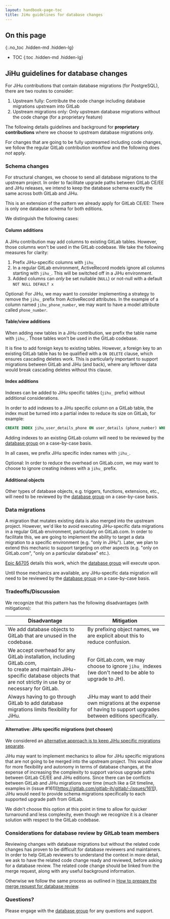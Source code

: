 ```yaml
---
layout: handbook-page-toc
title: JiHu guidelines for database changes
---
```


## On this page
{:.no_toc .hidden-md .hidden-lg}

- TOC
{:toc .hidden-md .hidden-lg}

## JiHu guidelines for database changes

For JiHu contributions that contain database migrations (for PostgreSQL), there are two routes to consider:

1. Upstream fully: Contribute the code change including database migrations upstream into GitLab
1. Upstream migrations only: Only upstream database migrations without the code change (for a proprietary feature)

The following details guidelines and background for **proprietary contributions** where we choose to upstream database migrations only.

For changes that are going to be fully upstreamed including code changes, we follow the regular GitLab contribution workflow and the following does *not* apply.

### Schema changes

For structural changes, we choose to send all database migrations to the upstream project. In order to facilitate upgrade paths between
GitLab CE/EE and JiHu releases, we intend to keep the database schema exactly the same across both GitLab and JiHu.

This is an extension of the pattern we already apply for GitLab CE/EE: There is only one database schema for both editions.

We distinguish the following cases:

#### Column additions

A JiHu contribution may add columns to existing GitLab tables. However, those columns won't be used in the GitLab codebase. We
take the following measures for clarity:

1. Prefix JiHu-specific columns with `jihu_`
1. In a regular GitLab environment, ActiveRecord models ignore all columns starting with `jihu_`. This will be switched off in a JiHu environment.
1. Added columns can *only* be set nullable (`NULL`) or not-null with a default `NOT NULL DEFAULT x`

Optional: For JiHu, we may want to consider implementing a strategy to remove the `jihu_` prefix from ActiveRecord attributes. In the example of a column
named `jihu_phone_number`, we may want to have a model attribute called `phone_number`.

#### Table/view additions

When adding new tables in a JiHu contribution, we prefix the table name with `jihu_`. Those tables won't be used in
the GitLab codebase.

It is fine to add foreign keys to existing tables. However, a foreign key to an existing GitLab table has to be qualified with
a `ON DELETE` clause, which ensures cascading deletes work. This is particularly important to support migrations between GitLab
and JiHu (and back), where any leftover data would break cascading deletes without this clause.

#### Index additions

Indexes can be added to JiHu specific tables (`jihu_` prefix) without additional considerations.

In order to add indexes to a JiHu specific column on a GitLab table, the index must be turned into
a partial index to reduce its size on GitLab, for example:

```sql
CREATE INDEX jihu_user_details_phone ON user_details (phone_number) WHERE phone_number IS NOT NULL
```

Adding indexes to an existing GitLab column will need to be reviewed by the [database group](../../../engineering/development/enablement/database) on a case-by-case basis.

In all cases, we prefix JiHu specific index names with `jihu_`.

Optional: In order to reduce the overhead on GitLab.com, we may want to choose to ignore creating indexes with a `jihu_` prefix.

#### Additional objects

Other types of database objects, e.g. triggers, functions, extensions, etc., will need to be reviewed by the [database group](../../../engineering/development/enablement/database) on a case-by-case basis.

### Data migrations

A migration that mutates existing data is also merged into the upstream project. However, we'd like to avoid executing JiHu-specific data migrations in a regular GitLab environment, particularly on GitLab.com.
In order to facilitate this, we are going to implement the ability to target a data migration to a specific environment (e.g. "only in JiHu").
Later, we plan to extend this mechanic to support targeting on other aspects (e.g. "only on GitLab.com", "only on a particular database" etc.).

[Epic &6705](https://gitlab.com/groups/gitlab-org/-/epics/6705) details this work, which the [database group](../../../engineering/development/enablement/database) will execute upon.

Until those mechanics are available, any JiHu-specific data migration will need to be reviewed by the [database group](../../../engineering/development/enablement/database) on a case-by-case basis.

### Tradeoffs/Discussion

We recognize that this pattern has the following disadvantages (with mitigations):

| Disadvantage | Mitigation |
|---|---|
| We add database objects to GitLab that are unused in the codebase. | By prefixing object names, we are explicit about this to reduce confusion. |
| We accept overhead for any GitLab installation, including GitLab.com,<br />to create and maintain JiHu-specific database objects that are not strictly in use by or necessary for GitLab. | For GitLab.com, we may choose to ignore `jihu_` indexes (we don't need to be able to upgrade to JH). |
| Always having to go through GitLab to add database migrations limits flexibility for JiHu. | JiHu may want to add their own migrations at the expense of having to support upgrades between editions specifically. |

#### Alternative: JiHu specific migrations (not chosen)

We considered an [alternative approach is to keep JiHu specific migrations separate](https://gitlab.com/gitlab-com/www-gitlab-com/-/merge_requests/90336).

JiHu may want to implement mechanics to allow for JiHu specific migrations that are not going to be merged into the upstream project. This would allow for more flexibility and autonomy in terms
of database changes, at the expense of increasing the complexity to support various upgrade paths between GitLab CE/EE and JiHu editions. Since there can be conflicts between GitLab and JiHu migrations
over time (much like a Git timeline, examples in (issue #161)[https://gitlab.com/gitlab-jh/gitlab/-/issues/161]), JiHu would need to provide schema migrations specifically to each supported upgrade path from GitLab.

We didn't choose this option at this point in time to allow for quicker turnaround and less complexity, even though we recognize it is a cleaner solution with respect to the GitLab codebase.

### Considerations for database review by GitLab team members

Reviewing changes with database migrations but without the related code changes has proven to be difficult for database reviewers and maintainers.
In order to help GitLab reviewers to understand the context in more detail, we ask to have the related code change ready and reviewed, before asking for a database review.
The related code change should be linked from the merge request, along with any useful background information.

Otherwise we follow the same process as outlined in [How to prepare the merge request for database review](https://docs.gitlab.com/ee/development/database_review.html#how-to-prepare-the-merge-request-for-a-database-review).

### Questions?

Please engage with the [database group](../../../engineering/development/enablement/database) for any questions and support.
